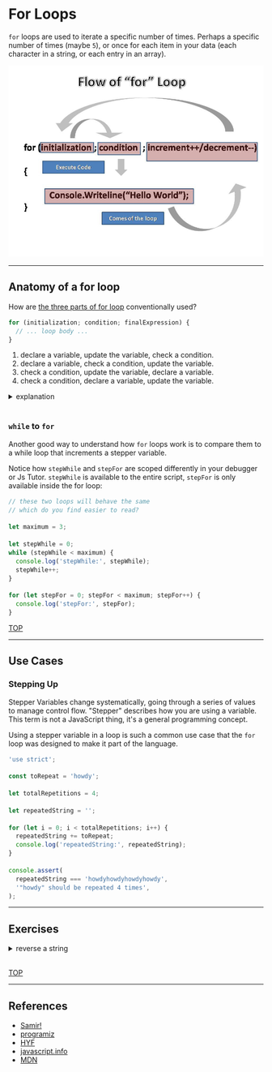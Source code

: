 # For Loops

`for` loops are used to iterate a specific number of times. Perhaps a specific
number of times (maybe `5`), or once for each item in your data (each character
in a string, or each entry in an array).

[![for loop diagram](./for-loop-diagram.jpeg)](https://www.freecodecamp.org/news/exploring-javascript-for-in-loops-bdfc226d8515/)

---

## Anatomy of a for loop

How are
[the three parts of for loop](https://developer.mozilla.org/en-US/docs/Web/JavaScript/Reference/statements/for)
conventionally used?

```js
for (initialization; condition; finalExpression) {
  // ... loop body ...
}
```

1. declare a variable, update the variable, check a condition.
2. declare a variable, check a condition, update the variable.
3. check a condition, update the variable, declare a variable.
4. check a condition, declare a variable, update the variable.

<details>
<summary>explanation</summary>
<br>

The correct answer is `2`.

```js
for (
  // 2: declare and assign the `step` variable
  let step = 0; // initialization
  // 3, 6, 9, 12: check if `step` is less than 3
  step < 3; // condition
  // 5, 8, 11: add 1 to `step`
  step++ // finalExpression
) {
  // 4, 7, 10: log the current value of `step`
  console.log(step);
}
```

</details>
<br>

### `while` to `for`

Another good way to understand how `for` loops work is to compare them to a
while loop that increments a stepper variable.

Notice how `stepWhile` and `stepFor` are scoped differently in your debugger or
Js Tutor. `stepWhile` is available to the entire script, `stepFor` is only
available inside the for loop:

```js
// these two loops will behave the same
// which do you find easier to read?

let maximum = 3;

let stepWhile = 0;
while (stepWhile < maximum) {
  console.log('stepWhile:', stepWhile);
  stepWhile++;
}

for (let stepFor = 0; stepFor < maximum; stepFor++) {
  console.log('stepFor:', stepFor);
}
```

[TOP](for-loops)

---

## Use Cases

### Stepping Up

Stepper Variables change systematically, going through a series of values to
manage control flow. "Stepper" describes how you are using a variable. This term
is not a JavaScript thing, it's a general programming concept.

Using a stepper variable in a loop is such a common use case that the `for` loop
was designed to make it part of the language.

```js
'use strict';

const toRepeat = 'howdy';

let totalRepetitions = 4;

let repeatedString = '';

for (let i = 0; i < totalRepetitions; i++) {
  repeatedString += toRepeat;
  console.log('repeatedString:', repeatedString);
}

console.assert(
  repeatedString === 'howdyhowdyhowdyhowdy',
  '"howdy" should be repeated 4 times',
);
```

---

## Exercises

<details>
<summary>reverse a string</summary>

```js
// reverse a string

let originalString = 'jklm';
console.log('originalString:', originalString);

let reversedString = '';
console.log('reversedString:', reversedString);

for (_; _; _) {
  let nextLetter = _;
  reversedString = _ + _;
  console.log('reversedString:', reversedString);
}

console.assert(
  reversedString === 'mlkj',
  'reversed string is the original reversed',
);
```

</details>
<br>

[TOP](for-loops)

---

## References

- [Samir!](https://www.youtube.com/watch?v=fz2Uvf1ui-M)
- [programiz](https://www.programiz.com/javascript/for-loop)
- [HYF](https://hackyourfuture.github.io/study/#/javascript/loops?id=for)
- [javascript.info](https://javascript.info/while-for#the-for-loop)
- [MDN](https://developer.mozilla.org/en-US/docs/Web/JavaScript/Reference/Statements/for)
